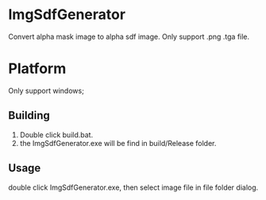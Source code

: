 # ImgSdfGenerator

Convert alpha mask image to alpha sdf image. Only support .png .tga file.

# Platform

Only support windows;

## Building

1. Double click build.bat.  
2. the ImgSdfGenerator.exe will be find in build/Release folder.

## Usage

double click ImgSdfGenerator.exe, then select image file in file folder dialog.